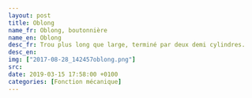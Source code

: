 ```yaml
---
layout: post
title: Oblong
name_fr: Oblong, boutonnière
name_en: Oblong
desc_fr: Trou plus long que large, terminé par deux demi cylindres. 
desc_en: 
img: ["2017-08-28_142457oblong.png"]
src: 
date: 2019-03-15 17:58:00 +0100
categories: [Fonction mécanique]
---
```

